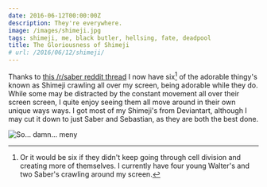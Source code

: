 ```yaml
---
date: 2016-06-12T00:00:00Z
description: They're everywhere.
image: /images/shimeji.jpg
tags: shimeji, me, black butler, hellsing, fate, deadpool
title: The Gloriousness of Shimeji
# url: /2016/06/12/shimeji/
---
```


Thanks to [this /r/saber reddit thread](https://www.reddit.com/r/Saber/comments/38id10/shimeji_saber_itll_make_your_life_brighter/) I now have six[^1] of the adorable thingy's known as Shimeji crawling all over my screen, being adorable while they do. While some may be distracted by the constant movement all over their screen screen, I quite enjoy seeing them all move around in their own unique ways ways. I got most of my Shimeji's from Deviantart, although I may cut it down to just Saber and Sebastian, as they are both the best done. 

![So... damn... meny](/images/shimeji.jpg)

[^1]: Or it would be six if they didn't keep going through cell division and creating more of themselves. I currently have four young Walter's and two Saber's crawling around my screen.